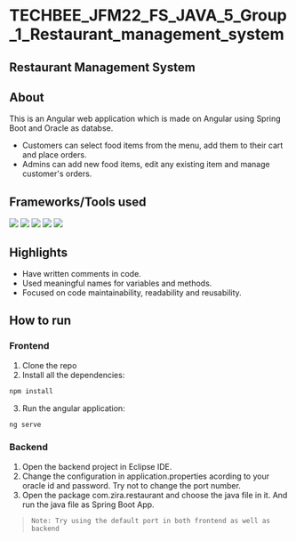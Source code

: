 # TECHBEE_JFM22_FS_JAVA_5_Group_1_Restaurant_management_system


## Restaurant Management System

## About
This is an Angular web application which is made on Angular using Spring Boot and Oracle as databse. 
- Customers can select food items from the menu, add them to their cart and place orders. 
- Admins can add new food items, edit any existing item and manage customer's orders.

## Frameworks/Tools used

![](https://img.shields.io/badge/Angular-DD0031?style=for-the-badge&logo=angular&logoColor=white) ![](https://img.shields.io/badge/Bootstrap-563D7C?style=for-the-badge&logo=bootstrap&logoColor=white) ![](https://img.shields.io/badge/Spring-6AAD3D?style=for-the-badge&logo=spring&logoColor=white) ![](https://img.shields.io/badge/Java-FFFFFF?style=for-the-badge&logo=java&logoColor=red) ![](https://img.shields.io/badge/oracle-ed1c24?style=for-the-badge&logo=oracle&logoColor=white)

## Highlights

- Have written comments in code.
- Used meaningful names for variables and methods.
- Focused on code maintainability, readability and reusability.

## How to run

### Frontend
1. Clone the repo
2. Install all the dependencies: 

```sh
npm install
```

3. Run the angular application: 

```sh
ng serve
```

### Backend

1. Open the backend project in Eclipse IDE.
2. Change the configuration in application.properties acording to your oracle id and password. Try not to change the port number.
3. Open the package com.zira.restaurant and choose the java file in it. And run the java file as Spring Boot App.

> ```Note: Try using the default port in both frontend as well as backend ```
